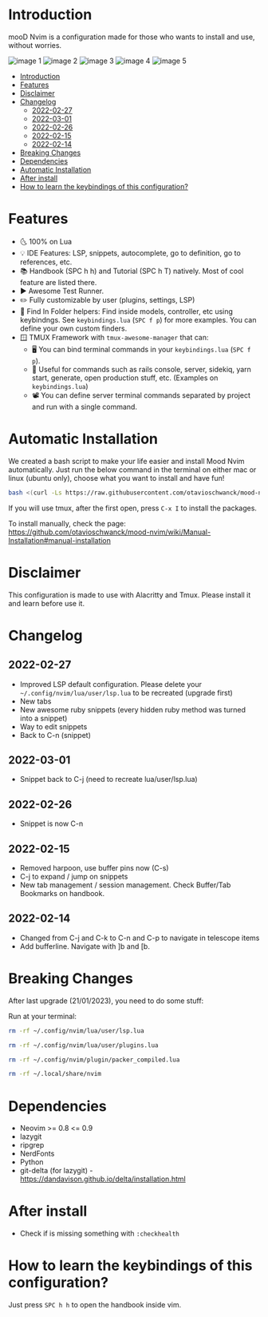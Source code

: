 # Introduction

mooD Nvim is a configuration made for those who wants to install and use, without worries.

![image 1](https://i.imgur.com/F1MyQaW.png)
![image 2](https://i.imgur.com/DMY7vkg.png)
![image 3](https://i.imgur.com/GethXfM.png)
![image 4](https://i.imgur.com/SXsMcbn.png)
![image 5](https://i.imgur.com/BOKdr05.png)

<!--toc:start-->
- [Introduction](#introduction)
- [Features](#features)
- [Disclaimer](#disclaimer)
- [Changelog](#changelog)
  - [2022-02-27](#2022-02-27)
  - [2022-03-01](#2022-03-01)
  - [2022-02-26](#2022-02-26)
  - [2022-02-15](#2022-02-15)
  - [2022-02-14](#2022-02-14)
- [Breaking Changes](#breaking-changes)
- [Dependencies](#dependencies)
- [Automatic Installation](#automatic-installation)
- [After install](#after-install)
- [How to learn the keybindings of this configuration?](#how-to-learn-the-keybindings-of-this-configuration)
<!--toc:end-->

# Features

- 🌜 100% on Lua
- 💡 IDE Features: LSP, snippets, autocomplete, go to definition, go to references, etc.
- 📚 Handbook (SPC h h) and Tutorial (SPC h T) natively.  Most of cool feature are listed there.
- ▶️ Awesome Test Runner.
- ✏️ Fully customizable by user (plugins, settings, LSP)
- 🔎 Find In Folder helpers: Find inside models, controller, etc using keybindngs. See `keybindings.lua` (`SPC f p`) for more examples. You can define your own custom finders.
- 🪟 TMUX Framework with `tmux-awesome-manager` that can:
  - 🖥️ You can bind terminal commands in your `keybindings.lua` (`SPC f p`).
  - 🚃 Useful for commands such as rails console, server, sidekiq, yarn start, generate, open production stuff, etc. (Examples on `keybindings.lua`)
  - 📽️ You can define server terminal commands separated by project and run with a single command.

# Automatic Installation

We created a bash script to make your life easier and install Mood Nvim automatically.
Just run the below command in the terminal on either mac or linux (ubuntu only), choose what you want to install and have fun!

```sh
bash <(curl -Ls https://raw.githubusercontent.com/otavioschwanck/mood-nvim/main/bin/mood-installer.sh)
```
If you will use tmux, after the first open, press `C-x I` to install the packages.

To install manually, check the page: https://github.com/otavioschwanck/mood-nvim/wiki/Manual-Installation#manual-installation


# Disclaimer

This configuration is made to use with Alacritty and Tmux.  Please install it and learn before use it.

# Changelog

## 2022-02-27

- Improved LSP default configuration.  Please delete your `~/.config/nvim/lua/user/lsp.lua` to be recreated (upgrade first)
- New tabs
- New awesome ruby snippets (every hidden ruby method was turned into a snippet)
- Way to edit snippets
- Back to C-n (snippet)

## 2022-03-01
- Snippet back to C-j (need to recreate lua/user/lsp.lua)

## 2022-02-26

- Snippet is now C-n

## 2022-02-15

- Removed harpoon, use buffer pins now (C-s)
- C-j to expand / jump on snippets
- New tab management / session management.  Check Buffer/Tab Bookmarks on handbook.

## 2022-02-14

- Changed from C-j and C-k to C-n and C-p to navigate in telescope items
- Add bufferline.  Navigate with ]b and [b.

# Breaking Changes

After last upgrade (21/01/2023), you need to do some stuff:

Run at your terminal:

```sh
rm -rf ~/.config/nvim/lua/user/lsp.lua

rm -rf ~/.config/nvim/lua/user/plugins.lua

rm -rf ~/.config/nvim/plugin/packer_compiled.lua

rm -rf ~/.local/share/nvim
```

# Dependencies

- Neovim >= 0.8 <= 0.9
- lazygit
- ripgrep
- NerdFonts
- Python
- git-delta (for lazygit) - https://dandavison.github.io/delta/installation.html

# After install

- Check if is missing something with `:checkhealth`

# How to learn the keybindings of this configuration?

Just press `SPC h h` to open the handbook inside vim.
